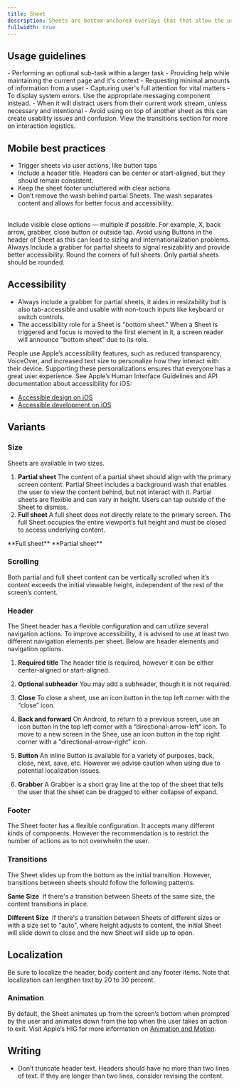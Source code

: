 ```yaml
---
title: Sheet
description: Sheets are bottom-anchored overlays that that allow the user to easily return to the previous screen. They are meant for temporary focused tasks. Sheets are the mobile equivalent of the modal or overlay on web.
fullwidth: true
---
```


<ImgContainer color="gray-roboflow-100" src="https://i.pinimg.com/originals/db/25/21/db25219f8faf97e21dab59f02fe55a7d.png" alt="examples of three types of sheets: a Full sheet, a Partial resizable sheet and an Action sheet"/>

## Usage guidelines
<TwoCol>
<Group>
<Do title="When to use" />
- Performing an optional sub-task within a larger task
- Providing help while maintaining the current page and it's context
- Requesting minimal amounts of information from a user 
- Capturing user's full attention for vital matters
</Group>

<Group>
<Dont title="When not to use" />
- To display system errors. Use the appropriate messaging component instead.
- When it will distract users from their current work stream, unless necessary and intentional
- Avoid using on top of another sheet as this can create usability issues and confusion. View the transitions section for more on interaction logistics. 
</Group>
</TwoCol>

## Mobile best practices

- Trigger sheets via user actions, like button taps
- Include a header title. Headers can be center or start-aligned, but they should remain consistent.
- Keep the sheet footer uncluttered with clear actions
- Don’t remove the wash behind partial Sheets. The wash separates content and allows for better focus and accessibility. 
<br/>
<TwoCol>
  <Group>
    <ImgContainer color="gray-roboflow-100" src="https://i.pinimg.com/originals/1e/52/20/1e5220045c7a0c67c852859dd9ecfc7f.png" alt="a partial sheet with a close button and a grabber to allow for multiple ways to close and collapse"/>
    <Do title="Do" />
    Include visible close options — multiple if possible. For example, X, back arrow, grabber, close button or outside tap.
  </Group>
  <Group>
    <ImgContainer color="gray-roboflow-100" src="https://i.pinimg.com/originals/ae/21/74/ae2174d2f73e9238658e2346f1b5f063.png" alt="a partial sheet with a button in the top right corner of the header"/>
    <Dont title="Don't" />
    Avoid using Buttons in the header of Sheet as this can lead to sizing and internationalization problems.
  </Group>
</TwoCol>

<TwoCol>
  <Group>
    <ImgContainer color="gray-roboflow-100" src="https://i.pinimg.com/originals/98/f8/4d/98f84d38ef9dde66333830eead6fda9e.png" alt="a partial sheet with a grabber to help resize"/>
    <Do title="Do" />
    Always Include a grabber for partial sheets to signal resizability and provide better accessibility.
  </Group>
  <Group>
    <ImgContainer color="gray-roboflow-100" src="https://i.pinimg.com/originals/03/c9/bb/03c9bb88c3746ce74bdacfe68fa9727c.png" alt="a full sheet with rounded corners"/>
    <Dont title="Don't" />
    Round the corners of full sheets. Only partial sheets should be rounded.
  </Group>
</TwoCol>

## Accessibility

- Always include a grabber for partial sheets, it aides in resizability but is also tab-accessible and usable with non-touch inputs like keyboard or switch controls.
- The accessibility role for a Sheet is "bottom sheet." When a Sheet is triggered and focus is moved to the first element in it, a screen reader will announce "bottom sheet" due to its role.

People use Apple’s accessibility features, such as reduced transparency, VoiceOver, and increased text size to personalize how they interact with their device. Supporting these personalizations ensures that everyone has a great user experience. See Apple’s Human Interface Guidelines and API documentation about accessibility for iOS:

- [Accessible design on iOS](https://developer.apple.com/design/human-interface-guidelines/foundations/accessibility/)
- [Accessible development on iOS](https://developer.apple.com/accessibility/)

## Variants

### Size

Sheets are available in two sizes.

1. **Partial sheet**
   The content of a partial sheet should align with the primary screen content. Partial Sheet includes a background wash that enables the user to view the content behind, but not interact with it. Partial sheets are flexible and can vary in height. Users can tap outside of the Sheet to dismiss.
2. **Full sheet**
   A full sheet does not directly relate to the primary screen. The full Sheet occupies the entire viewport’s full height and must be closed to access underlying content. 

<TwoCol>
<Group>
<ImgContainer color="gray-roboflow-100" src="https://i.pinimg.com/originals/b3/af/4d/b3af4d1665a91448a82edae916a9a10e.png" alt="a Full sheet that takes up the full phone screen and shows a profile picture and the ability to see ideas from a pinner, along with other actions like downloading and changing the profile picture" />
**Full sheet**
</Group>

<Group>
<ImgContainer color="gray-roboflow-100" src="https://i.pinimg.com/originals/27/08/0d/27080db941d1f6736574c257d01b1702.png" alt="a Partial sheet that can be closed and/or resized. It is for Creating a board" />
**Partial sheet**
</Group>
</TwoCol>

### Scrolling
Both partial and full sheet content can be vertically scrolled when it’s content exceeds the initial viewable height, independent of the rest of the screen’s content.

### Header
The Sheet header has a flexible configuration and can utilize several navigation actions. To improve accessibility, it is advised to use at least two different navigation elements per sheet. Below are header elements and navigation options. 

1. **Required title**
  The header title is required, however it can be either center-aligned or start-aligned.
  
2. **Optional subheader**
   You may add a subheader, though it is not required.

3. **Close**
   To close a sheet, use an icon button in the top left corner with the “close” icon.

4. **Back and forward**
   On Android, to return to a previous screen, use an icon button in the top left corner with a “directional-arrow-left” icon. To move to a new screen in the Shee, use an icon button in the top right corner with a "directional-arrow-right" icon. 

5. **Button**
   An inline Button is available for a variety of purposes, back, close, next, save, etc. However we advise caution when using due to potential localization issues. 

6. **Grabber**
   A Grabber is a short gray line at the top of the sheet that tells the user that the sheet can be dragged to either collapse of expand.

### Footer

The Sheet footer has a flexible configuration. It accepts many different kinds of components. However the recommendation is to restrict the number of actions as to not overwhelm the user. 

### Transitions

The Sheet slides up from the bottom as the initial transition. However, transitions between sheets should follow the following patterns.  

**Same Size** 
If there's a transition between Sheets of the same size, the content transitions in place.

**Different Size** 
If there's a transition between Sheets of different sizes or with a size set to "auto", where height adjusts to content, the initial Sheet will slide down to close and the new Sheet will slide up to open.

## Localization
Be sure to localize the header, body content and any footer items. Note that localization can lengthen text by 20 to 30 percent.
<br/>
<ImgContainer color="gray-roboflow-100" src="https://i.pinimg.com/originals/4a/8b/ef/4a8befb30bcb1aabcc5a25e8f4631bf9.png" alt="Example of a sheet that has been localized. The contents are flipped"/>

### Animation

By default, the Sheet animates up from the screen’s bottom when prompted by the user and animates down from the top when the user takes an action to exit. Visit Apple’s HIG for more information on [Animation and Motion](https://developer.apple.com/design/human-interface-guidelines/foundations/motion/).

## Writing
- Don’t truncate header text. Headers should have no more than two lines of text. If they are longer than two lines, consider revising the content.
